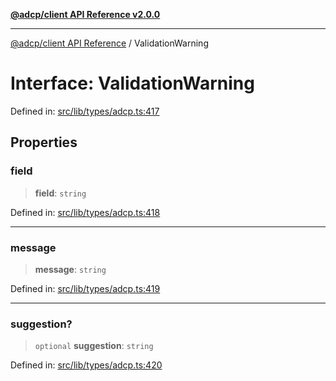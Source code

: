 [**@adcp/client API Reference v2.0.0**](../README.md)

***

[@adcp/client API Reference](../README.md) / ValidationWarning

# Interface: ValidationWarning

Defined in: [src/lib/types/adcp.ts:417](https://github.com/adcontextprotocol/adcp-client/blob/e8953d756e5ce5fafa76c5e8fa2f0316f0da0998/src/lib/types/adcp.ts#L417)

## Properties

### field

> **field**: `string`

Defined in: [src/lib/types/adcp.ts:418](https://github.com/adcontextprotocol/adcp-client/blob/e8953d756e5ce5fafa76c5e8fa2f0316f0da0998/src/lib/types/adcp.ts#L418)

***

### message

> **message**: `string`

Defined in: [src/lib/types/adcp.ts:419](https://github.com/adcontextprotocol/adcp-client/blob/e8953d756e5ce5fafa76c5e8fa2f0316f0da0998/src/lib/types/adcp.ts#L419)

***

### suggestion?

> `optional` **suggestion**: `string`

Defined in: [src/lib/types/adcp.ts:420](https://github.com/adcontextprotocol/adcp-client/blob/e8953d756e5ce5fafa76c5e8fa2f0316f0da0998/src/lib/types/adcp.ts#L420)
